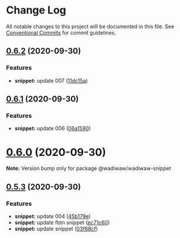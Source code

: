 # Change Log

All notable changes to this project will be documented in this file.
See [Conventional Commits](https://conventionalcommits.org) for commit guidelines.

## [0.6.2](https://github.com/akbarnafisa/vue-monorepo-boilerplate/compare/v0.6.1...v0.6.2) (2020-09-30)


### Features

* **snippet:** update 007 ([11dc15a](https://github.com/akbarnafisa/vue-monorepo-boilerplate/commit/11dc15ad20e729cb2a5409e7c9f4856c7c3afa31))





## [0.6.1](https://github.com/akbarnafisa/vue-monorepo-boilerplate/compare/v0.6.0...v0.6.1) (2020-09-30)


### Features

* **snippet:** update 006 ([06a1590](https://github.com/akbarnafisa/vue-monorepo-boilerplate/commit/06a15907e234eec2d062fefaf30464d5cb1d56dd))





# [0.6.0](https://github.com/akbarnafisa/vue-monorepo-boilerplate/compare/v0.5.3...v0.6.0) (2020-09-30)

**Note:** Version bump only for package @wadiwaw/wadiwaw-snippet





## [0.5.3](https://github.com/akbarnafisa/vue-monorepo-boilerplate/compare/v0.1.9...v0.5.3) (2020-09-30)


### Features

* **snippet:** update 004 ([45b179e](https://github.com/akbarnafisa/vue-monorepo-boilerplate/commit/45b179e92ddb6d8339ff6fa40648e683e298b056))
* **snippet:** update fbtn snippet ([ec71c60](https://github.com/akbarnafisa/vue-monorepo-boilerplate/commit/ec71c6081e3ff71c95663bf046e684a9b1a5b4fb))
* **snippet:** update snippet ([03f88cf](https://github.com/akbarnafisa/vue-monorepo-boilerplate/commit/03f88cf9fad931f630c5432c17c8f7e19a7fb1db))
